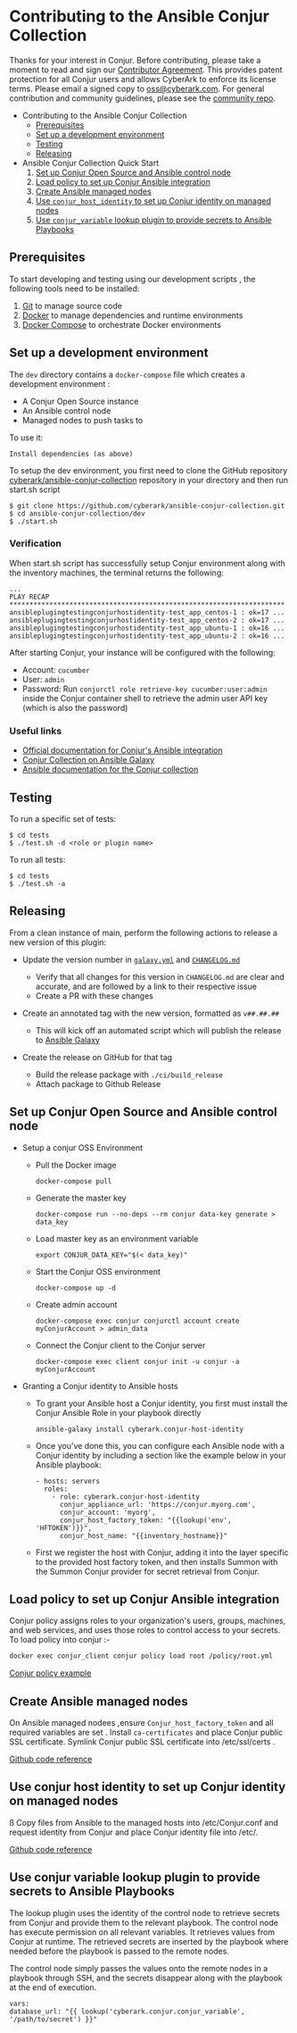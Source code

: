 # Contributing to the Ansible Conjur Collection

Thanks for your interest in Conjur. Before contributing, please take a moment to
read and sign our <a href="https://github.com/cyberark/community/blob/master/documents/CyberArk_Open_Source_Contributor_Agreement.pdf" download="conjur_contributor_agreement">Contributor Agreement</a>.
This provides patent protection for all Conjur users and allows CyberArk to enforce
its license terms. Please email a signed copy to <a href="oss@cyberark.com">oss@cyberark.com</a>.
For general contribution and community guidelines, please see the [community repo](https://github.com/cyberark/community).

- Contributing to the Ansible Conjur Collection
  - [Prerequisites](#prerequisites)
  - [Set up a development environment](#set-up-a-development-environment)
  - [Testing](#testing)
  - [Releasing](#releasing)
- Ansible Conjur Collection Quick Start
    1. [Set up Conjur Open Source and Ansible control node](#set-up-conjur-open-source-and-ansible-control-node)
    2. [Load policy to set up Conjur Ansible integration](#load-policy-to-set-up-conjur-ansible-integration)
    3. [Create Ansible managed nodes](#create-ansible-managed-nodes)
    4. [Use `conjur_host_identity` to set up Conjur identity on managed nodes](#use-conjur-host-identity-to-set-up-conjur-identity-on-managed-nodes)
    5. [Use `conjur_variable` lookup plugin to provide secrets to Ansible Playbooks](#use-conjur-variable-lookup-plugin-to-provide-secrets-to-ansible-playbooks)


 ## Prerequisites

To start developing and testing using our development scripts ,
the following tools need to be installed:

1. [Git][get-git] to manage source code
2. [Docker][get-docker] to manage dependencies and runtime environments
3. [Docker Compose][get-docker-compose] to orchestrate Docker environments

[get-docker]: https://docs.docker.com/engine/installation
[get-docker-compose]: https://docs.docker.com/compose/install
[get-git]: https://git-scm.com/downloads

## Set up a development environment

The `dev` directory contains a `docker-compose` file which creates a development
environment :
-  A Conjur Open Source instance
-  An Ansible control node
-  Managed nodes to push tasks to

To use it:

    Install dependencies (as above)

To setup the dev environment, you first need to clone the GitHub repository [cyberark/ansible-conjur-collection](https://github.com/cyberark/ansible-conjur-collection) repository in your directory and then run start.sh script


 ```sh-session
 $ git clone https://github.com/cyberark/ansible-conjur-collection.git
 $ cd ansible-conjur-collection/dev
 $ ./start.sh

 ```
### Verification

  When start.sh script has successfully setup Conjur environment along with the inventory machines, the terminal returns the following:

   ```sh-session
   ...
   PLAY RECAP *********************************************************************
   ansibleplugingtestingconjurhostidentity-test_app_centos-1 : ok=17 ...
   ansibleplugingtestingconjurhostidentity-test_app_centos-2 : ok=17 ...
   ansibleplugingtestingconjurhostidentity-test_app_ubuntu-1 : ok=16 ...
   ansibleplugingtestingconjurhostidentity-test_app_ubuntu-2 : ok=16 ...

   ```

   After starting Conjur, your instance will be configured with the following:
   * Account: `cucumber`
   * User: `admin`
   * Password: Run `conjurctl role retrieve-key cucumber:user:admin` inside the Conjur container shell to retrieve the admin user API key (which is also the  password)

### Useful links

- [Official documentation for Conjur's Ansible integration](https://docs.conjur.org/Latest/en/Content/Integrations/ansible.html)
- [Conjur Collection on Ansible Galaxy](https://galaxy.ansible.com/cyberark/conjur)
- [Ansible documentation for the Conjur collection](https://docs.ansible.com/ansible/latest/collections/cyberark/conjur/index.html)

## Testing

To run a specific set of tests:

```sh-session
$ cd tests
$ ./test.sh -d <role or plugin name>
```
To run all tests:

```sh-session
$ cd tests
$ ./test.sh -a
```

## Releasing

From a clean instance of main, perform the following actions to release a new version
of this plugin:

- Update the version number in [`galaxy.yml`](galaxy.yml) and [`CHANGELOG.md`](CHANGELOG.md)
    - Verify that all changes for this version in `CHANGELOG.md` are clear and accurate,
      and are followed by a link to their respective issue
    - Create a PR with these changes

- Create an annotated tag with the new version, formatted as `v##.##.##`
    - This will kick off an automated script which will publish the release to
      [Ansible Galaxy](https://galaxy.ansible.com/cyberark/conjur)

- Create the release on GitHub for that tag
    - Build the release package with `./ci/build_release`
    - Attach package to Github Release

## Set up Conjur Open Source and Ansible control node
  -  Setup a conjur OSS Environment
      - Pull the Docker image

          ```sh-session
          docker-compose pull
          ```

      - Generate the master key

          ```sh-session
          docker-compose run --no-deps --rm conjur data-key generate > data_key
          ```

      - Load master key as an environment variable

          ```sh-session
          export CONJUR_DATA_KEY="$(< data_key)"
          ```

      - Start the Conjur OSS environment

          ```sh-session
          docker-compose up -d
          ```

      - Create admin account

          ```sh-session
          docker-compose exec conjur conjurctl account create myConjurAccount > admin_data
          ```

      - Connect the Conjur client to the Conjur server

          ```sh-session
          docker-compose exec client conjur init -u conjur -a myConjurAccount
          ```

 -  Granting a Conjur identity to Ansible hosts
     - To grant your Ansible host a Conjur identity, you first must install the Conjur Ansible Role in your     playbook directly

          ```sh-session
          ansible-galaxy install cyberark.conjur-host-identity
          ```
     - Once you've done this, you can configure each Ansible node with a Conjur identity by including a section like the example below in your Ansible playbook:

          ```sh-session
          - hosts: servers
            roles:
              - role: cyberark.conjur-host-identity
                conjur_appliance_url: 'https://conjur.myorg.com',
                conjur_account: 'myorg',
                conjur_host_factory_token: "{{lookup('env', 'HFTOKEN')}}",
                conjur_host_name: "{{inventory_hostname}}"
          ```
     - First we register the host with Conjur, adding it into the layer specific to the provided host factory token, and then installs Summon with the Summon Conjur provider for secret retrieval from Conjur.

##  Load policy to set up Conjur Ansible integration

  Conjur policy assigns roles to your organization's users, groups, machines, and web services, and uses those roles to control access to your secrets.
  To load policy into conjur :-

  ```sh
  docker exec conjur_client conjur policy load root /policy/root.yml
  ```
  [Conjur policy example](https://github.com/cyberark/ansible-conjur-collection/blob/main/dev/policy/root.yml)

##  Create Ansible managed nodes

  On Ansible managed nodees ,ensure `Conjur_host_factory_token` and all required variables are set . Install `ca-certificates` and place Conjur public SSL certificate. Symlink Conjur public SSL certificate into /etc/ssl/certs .

  [Github code reference](https://github.com/cyberark/ansible-conjur-collection/blob/main/roles/conjur_host_identity/tasks/identity.yml)

##  Use conjur host identity to set up Conjur identity on managed nodes
ß
  Copy files from Ansible to the managed hosts into /etc/Conjur.conf and request identity from Conjur and place Conjur identity  file into /etc/.

  [Github code reference](https://github.com/cyberark/ansible-conjur-collection/blob/main/roles/conjur_host_identity/tasks/identity.yml)

##  Use conjur variable lookup plugin to provide secrets to Ansible Playbooks

  The lookup plugin uses the identity of the control node to retrieve secrets from Conjur and provide them to the relevant playbook. The control node has execute permission on all relevant variables. It retrieves values from Conjur at runtime. The retrieved secrets are inserted by the playbook where needed before the playbook is passed to the remote nodes.

  The control node simply passes the values onto the remote nodes in a playbook through SSH, and the secrets disappear along with the playbook at the end of execution.

  ```sh-session
  vars:
  database_url: "{{ lookup('cyberark.conjur.conjur_variable', '/path/to/secret') }}"
  ```
